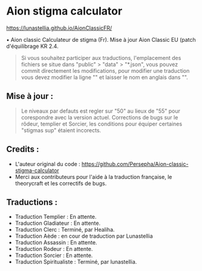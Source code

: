 
# Aion stigma calculator
https://lunastellia.github.io/AionClassicFR/

• Aion classic Calculateur de stigma (Fr). Mise à jour Aion Classic EU (patch d'équilibrage KR 2.4.
> Si vous souhaitez participer aux traductions, l'emplacement des fichiers se situe dans "public" > "data" > "*.json",
> vous pouvez commit directement les modifications, pour modifier une traduction vous devez modifier la ligne "<name>" et laisser le nom en anglais dans "<icon>". 

## Mise à jour :

> Le niveaux par defauts est regler sur "50" au lieux de "55" pour corespondre avec la version actuel.
> Corrections de bugs sur le rôdeur, templier et Sorcier, les conditions pour équiper certaines "stigmas sup" étaient incorects.

## Credits :

- L'auteur original du code : https://github.com/Persepha/Aion-classic-stigma-calculator
- Merci aux contributeurs pour l'aide à la traduction française, le theorycraft et les correctifs de bugs.

## Traductions : 

- Traduction Templier : En attente.
- Traduction Gladiateur : En attente.
- Traduction Clerc : Terminé, par Healiha.
- Traduction Aède : en cour de traduction par Lunastellia
- Traduction Assassin : En attente.
- Traduction Rodeur : En attente.
- Traduction Sorcier : En attente.
- Traduction Spiritualiste : Terminé, par lunastellia.

